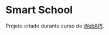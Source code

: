 # Smart School

Projeto criado durante curso de [WebAPI](https://www.udemy.com/course/criando-web-api-com-aspnet-core-31-ef-core-31/).
